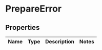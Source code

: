 
# PrepareError

## Properties
| Name | Type | Description | Notes |
| ------------ | ------------- | ------------- | ------------- |




